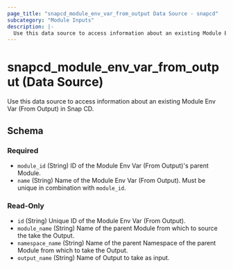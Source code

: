 ```yaml
---
page_title: "snapcd_module_env_var_from_output Data Source - snapcd"
subcategory: "Module Inputs"
description: |-
  Use this data source to access information about an existing Module Env Var (From Output) in Snap CD.
---
```


# snapcd_module_env_var_from_output (Data Source)

Use this data source to access information about an existing Module Env Var (From Output) in Snap CD.




<!-- schema generated by tfplugindocs -->
## Schema

### Required

- `module_id` (String) ID of the Module Env Var (From Output)'s parent Module.
- `name` (String) Name of the Module Env Var (From Output).  Must be unique in combination with `module_id`.

### Read-Only

- `id` (String) Unique ID of the Module Env Var (From Output).
- `module_name` (String) Name of the parent Module from which to source the take the Output.
- `namespace_name` (String) Name of the parent Namespace of the parent Module from which to take the Output.
- `output_name` (String) Name of Output to take as input.
